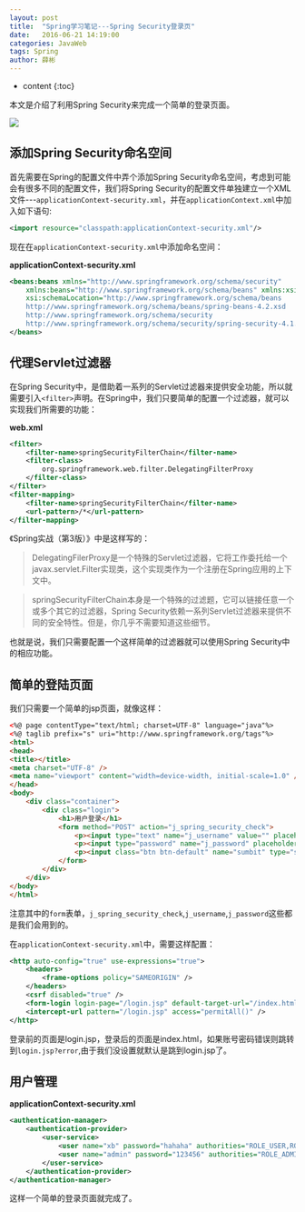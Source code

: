 ```yaml
---
layout: post
title:  "Spring学习笔记---Spring Security登录页"
date:   2016-06-21 14:19:00
categories: JavaWeb
tags: Spring
author: 薛彬
---
```


* content
{:toc}

本文是介绍了利用Spring Security来完成一个简单的登录页面。




![](http://i.imgur.com/eNkN4MD.png)


## 添加Spring Security命名空间

首先需要在Spring的配置文件中弄个添加Spring Security命名空间，考虑到可能会有很多不同的配置文件，我们将Spring Security的配置文件单独建立一个XML文件---`applicationContext-security.xml`，并在`applicationContext.xml`中加入如下语句:

```xml
<import resource="classpath:applicationContext-security.xml"/>
```

现在在`applicationContext-security.xml`中添加命名空间：

**applicationContext-security.xml**

```xml
<beans:beans xmlns="http://www.springframework.org/schema/security"
	xmlns:beans="http://www.springframework.org/schema/beans" xmlns:xsi="http://www.w3.org/2001/XMLSchema-instance"
	xsi:schemaLocation="http://www.springframework.org/schema/beans
    http://www.springframework.org/schema/beans/spring-beans-4.2.xsd
    http://www.springframework.org/schema/security
    http://www.springframework.org/schema/security/spring-security-4.1.xsd">
</beans>
```

## 代理Servlet过滤器

在Spring Security中，是借助着一系列的Servlet过滤器来提供安全功能，所以就需要引入`<filter>`声明。在Spring中，我们只要简单的配置一个过滤器，就可以实现我们所需要的功能：

**web.xml**

```xml
<filter>
    <filter-name>springSecurityFilterChain</filter-name>
    <filter-class>
        org.springframework.web.filter.DelegatingFilterProxy
    </filter-class>
</filter>
<filter-mapping>
    <filter-name>springSecurityFilterChain</filter-name>
    <url-pattern>/*</url-pattern>
</filter-mapping>
```

《Spring实战（第3版）》中是这样写的：

> DelegatingFilerProxy是一个特殊的Servlet过滤器，它将工作委托给一个javax.servlet.Filter实现类，这个实现类作为一个<bean>注册在Spring应用的上下文中。

> springSecurityFilterChain本身是一个特殊的过滤题，它可以链接任意一个或多个其它的过滤器，Spring Security依赖一系列Servlet过滤器来提供不同的安全特性。但是，你几乎不需要知道这些细节。 

也就是说，我们只需要配置一个这样简单的过滤器就可以使用Spring Security中的相应功能。

## 简单的登陆页面

我们只需要一个简单的jsp页面，就像这样：

```html
<%@ page contentType="text/html; charset=UTF-8" language="java"%>
<%@ taglib prefix="s" uri="http://www.springframework.org/tags"%>
<html>
<head>
<title></title>
<meta charset="UTF-8" />
<meta name="viewport" content="width=device-width, initial-scale=1.0" />
</head>
<body>
	<div class="container">
		<div class="login">
			<h1>用户登录</h1>
			<form method="POST" action="j_spring_security_check">
				<p><input type="text" name="j_username" value="" placeholder="请输入用户名"></p>
				<p><input type="password" name="j_password" placeholder="请输入密码"></p>
				<p><input class="btn btn-default" name="sumbit" type="submit" value="登陆"></p>
			</form>
		</div>
	</div>
</body>
</html>
```

注意其中的`form`表单，`j_spring_security_check`,`j_username`,`j_password`这些都是我们会用到的。

在`applicationContext-security.xml`中，需要这样配置：

```xml
<http auto-config="true" use-expressions="true">
    <headers>
        <frame-options policy="SAMEORIGIN" />
    </headers>
    <csrf disabled="true" />
    <form-login login-page="/login.jsp" default-target-url="/index.html" login-processing-url="/j_spring_security_check" authentication-failure-url="/login.jsp?error" username-parameter="j_username" password-parameter="j_password" />
    <intercept-url pattern="/login.jsp" access="permitAll()" />
</http>
```

登录前的页面是login.jsp，登录后的页面是index.html，如果账号密码错误则跳转到`login.jsp?error`,由于我们没设置就默认是跳到login.jsp了。


## 用户管理

**applicationContext-security.xml**

```xml
<authentication-manager>
    <authentication-provider>
        <user-service> 
            <user name="xb" password="hahaha" authorities="ROLE_USER,ROLE_ADMIN" /> 
            <user name="admin" password="123456" authorities="ROLE_ADMIN" /> 
        </user-service> 
    </authentication-provider>
</authentication-manager>
```

这样一个简单的登录页面就完成了。